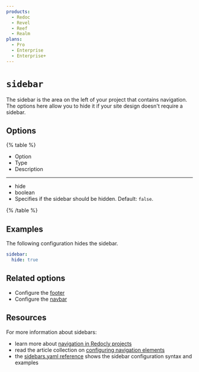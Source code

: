 ```yaml
---
products:
  - Redoc
  - Revel
  - Reef
  - Realm
plans:
  - Pro
  - Enterprise
  - Enterprise+
---
```

# `sidebar`

The sidebar is the area on the left of your project that contains navigation.
The options here allow you to hide it if your site design doesn't require a sidebar.

## Options

{% table %}

- Option
- Type
- Description

---

- hide
- boolean
- Specifies if the sidebar should be hidden.
  Default: `false`.

{% /table %}

## Examples

The following configuration hides the sidebar.

```yaml
sidebar:
  hide: true
```

## Related options

- Configure the [footer](./footer.md)
- Configure the [navbar](./navbar.md)

## Resources

For more information about sidebars:

- learn more about [navigation in Redocly projects](../navigation/navigation.md)
- read the article collection on [configuring navigation elements](../navigation/index.md)
- the [sidebars.yaml reference](../navigation/sidebars.md) shows the sidebar configuration syntax and examples

